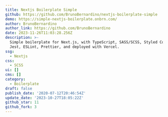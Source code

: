 ```yaml
---
title: Nextjs Boilerplate Simple
github: https://github.com/BrunoBernardino/nextjs-boilerplate-simple
demo: https://simple-nextjs-boilerplate.onbrn.com/
author: BrunoBernardino
author_link: https://github.com/BrunoBernardino
date: 2023-11-26T11:03:28.256Z
description: >-
  Simple boilerplate for Next.js, with TypeScript, SASS/SCSS, Styled Components,
  Jest, ESLint, Prettier, and deployed with Vercel.
ssg:
  - Nextjs
css:
  - SCSS
ui: []
cms: []
category:
  - Boilerplate
draft: false
publish_date: '2020-07-12T20:46:54Z'
update_date: '2023-10-27T18:05:22Z'
github_star: 11
github_fork: 3
---
```

